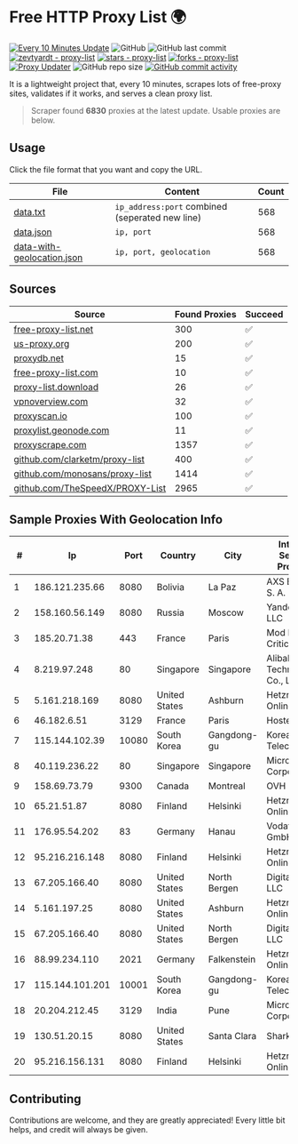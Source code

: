 
# Free HTTP Proxy List 🌍

[![Every 10 Minutes Update](https://github.com/mertguvencli/http-proxy-list/actions/workflows/main.yml/badge.svg?branch=main)](https://github.com/mertguvencli/http-proxy-list/actions/workflows/main.yml)
![GitHub](https://img.shields.io/github/license/mertguvencli/http-proxy-list)
![GitHub last commit](https://img.shields.io/github/last-commit/mertguvencli/http-proxy-list)
[![zevtyardt - proxy-list](https://img.shields.io/static/v1?label=zevtyardt&message=proxy-list&color=blue&logo=github)](https://github.com/zevtyardt/proxy-list "Go to GitHub repo")
[![stars - proxy-list](https://img.shields.io/github/stars/zevtyardt/proxy-list?style=social)](https://github.com/zevtyardt/proxy-list)
[![forks - proxy-list](https://img.shields.io/github/forks/zevtyardt/proxy-list?style=social)](https://github.com/zevtyardt/proxy-list)
[![Proxy Updater](https://github.com/zevtyardt/proxy-list/workflows/Proxy%20Updater/badge.svg)](https://github.com/zevtyardt/proxy-list/actions?query=workflow:"Proxy+Updater")
![GitHub repo size](https://img.shields.io/github/repo-size/zevtyardt/proxy-list)
[![GitHub commit activity](https://img.shields.io/github/commit-activity/m/zevtyardt/proxy-list?logo=commits)](https://github.com/zevtyardt/proxy-list/commits/main)

It is a lightweight project that, every 10 minutes, scrapes lots of free-proxy sites, validates if it works, and serves a clean proxy list.

> Scraper found **6830** proxies at the latest update. Usable proxies are below.

## Usage

Click the file format that you want and copy the URL.

|File|Content|Count|
|----|-------|-----|
|[data.txt](https://raw.githubusercontent.com/mertguvencli/http-proxy-list/main/proxy-list/data.txt)|`ip_address:port` combined (seperated new line)|568|
|[data.json](https://raw.githubusercontent.com/mertguvencli/http-proxy-list/main/proxy-list/data.json)|`ip, port`|568|
|[data-with-geolocation.json](https://raw.githubusercontent.com/mertguvencli/http-proxy-list/main/proxy-list/data-with-geolocation.json)|`ip, port, geolocation`|568|

## Sources

|Source|Found Proxies|Succeed|
|------|-------------|-------|
|[free-proxy-list.net](https://free-proxy-list.net)|300|✅|
|[us-proxy.org](https://www.us-proxy.org)|200|✅|
|[proxydb.net](http://proxydb.net)|15|✅|
|[free-proxy-list.com](https://free-proxy-list.com/?page=&port=&type%5B%5D=http&type%5B%5D=https&up_time=0&search=Search)|10|✅|
|[proxy-list.download](https://www.proxy-list.download/HTTP)|26|✅|
|[vpnoverview.com](https://vpnoverview.com/privacy/anonymous-browsing/free-proxy-servers)|32|✅|
|[proxyscan.io](https://www.proxyscan.io)|100|✅|
|[proxylist.geonode.com](https://proxylist.geonode.com/api/proxy-list?limit=300&page=1&sort_by=lastChecked&sort_type=desc&protocols=http,https)|11|✅|
|[proxyscrape.com](https://api.proxyscrape.com/v2/?request=displayproxies&protocol=http&timeout=10000&country=all&ssl=all&anonymity=all)|1357|✅|
|[github.com/clarketm/proxy-list](https://raw.githubusercontent.com/clarketm/proxy-list/master/proxy-list-raw.txt)|400|✅|
|[github.com/monosans/proxy-list](https://raw.githubusercontent.com/monosans/proxy-list/main/proxies/http.txt)|1414|✅|
|[github.com/TheSpeedX/PROXY-List](https://raw.githubusercontent.com/TheSpeedX/PROXY-List/master/http.txt)|2965|✅|


## Sample Proxies With Geolocation Info

|#|Ip|Port|Country|City|Internet Service Provider|
|-|--|----|-------|----|-------------------------|
|1|186.121.235.66|8080|Bolivia|La Paz|AXS Bolivia S. A.|
|2|158.160.56.149|8080|Russia|Moscow|Yandex.Cloud LLC|
|3|185.20.71.38|443|France|Paris|Mod Mission Critical LLC|
|4|8.219.97.248|80|Singapore|Singapore|Alibaba (US) Technology Co., Ltd.|
|5|5.161.218.169|8080|United States|Ashburn|Hetzner Online GmbH|
|6|46.182.6.51|3129|France|Paris|Hosteur SAS|
|7|115.144.102.39|10080|South Korea|Gangdong-gu|Korea Telecom|
|8|40.119.236.22|80|Singapore|Singapore|Microsoft Corporation|
|9|158.69.73.79|9300|Canada|Montreal|OVH SAS|
|10|65.21.51.87|8080|Finland|Helsinki|Hetzner Online GmbH|
|11|176.95.54.202|83|Germany|Hanau|Vodafone GmbH|
|12|95.216.216.148|8080|Finland|Helsinki|Hetzner Online GmbH|
|13|67.205.166.40|8080|United States|North Bergen|DigitalOcean, LLC|
|14|5.161.197.25|8080|United States|Ashburn|Hetzner Online GmbH|
|15|67.205.166.40|8080|United States|North Bergen|DigitalOcean, LLC|
|16|88.99.234.110|2021|Germany|Falkenstein|Hetzner Online GmbH|
|17|115.144.101.201|10001|South Korea|Gangdong-gu|Korea Telecom|
|18|20.204.212.45|3129|India|Pune|Microsoft Corporation|
|19|130.51.20.15|8080|United States|Santa Clara|Sharktech|
|20|95.216.156.131|8080|Finland|Helsinki|Hetzner Online GmbH|



## Contributing

Contributions are welcome, and they are greatly appreciated! Every
little bit helps, and credit will always be given.

